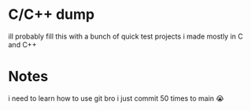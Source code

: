 # C/C++ dump
ill probably fill this with a bunch of quick test projects i made mostly in C and C++
# Notes
i need to learn how to use git bro i just commit 50 times to main :sob:

